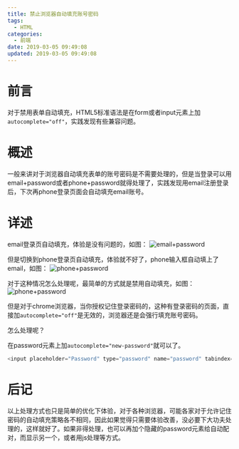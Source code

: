 ```yaml
---
title: 禁止浏览器自动填充账号密码
tags:
  - HTML
categories:
  - 前端
date: 2019-03-05 09:49:08
updated: 2019-03-05 09:49:08
---
```

# 前言
对于禁用表单自动填充，HTML5标准语法是在form或者input元素上加`autocomplete="off"`，实践发现有些兼容问题。

# 概述
一般来讲对于浏览器自动填充表单的账号密码是不需要处理的，但是当登录可以用email+password或者phone+password就得处理了，实践发现用email注册登录后，下次再phone登录页面会自动填充email账号。
<!-- more -->
# 详述
email登录页自动填充，体验是没有问题的，如图：
![email+password](1.jpg)

但是切换到phone登录页自动填充，体验就不好了，phone输入框自动填上了email，如图：
![phone+password](2.jpg)

对于这种情况怎么处理呢，最简单的方式就是禁用自动填充，如图：
![phone+password](3.jpg)

但是对于chrome浏览器，当你授权记住登录密码的，这种有登录密码的页面，直接加`autocomplete="off"`是无效的，浏览器还是会强行填充账号密码。

怎么处理呢？

在password元素上加`autocomplete="new-password"`就可以了。
```js
<input placeholder="Password" type="password" name="password" tabindex="2" autocomplete="new-password">
```

# 后记
以上处理方式也只是简单的优化下体验，对于各种浏览器，可能各家对于允许记住密码的自动填充策略各不相同，因此如果觉得只需要体验改善，没必要下大功夫处理的，这样就好了。如果非得处理，也可以再加个隐藏的password元素给自动配对，而显示另一个，或者用js处理等方式。